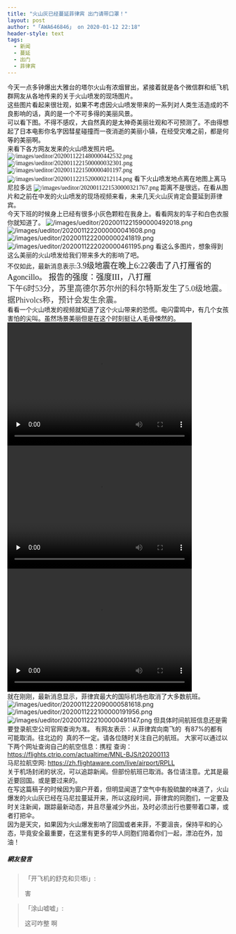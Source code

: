 ```yaml
---
title: "火山灰已经蔓延菲律宾 出门请带口罩！"
layout: post
author: "「AWA646846」 on 2020-01-12 22:18"
header-style: text
tags:
  - 新闻
  - 蔓延
  - 出门
  - 菲律宾
---
```


今天一点多钟爆出大雅台的<span style="background-color: rgb(255, 255, 255); color: rgb(18, 18, 18); font-family: 微软雅黑;">塔尔火山有浓烟冒出，紧接着就是各个微信群和纸飞机群网友从各地传来的关于火山喷发的现场图片。</span>
<span style="background-color: rgb(255, 255, 255); color: rgb(18, 18, 18); font-family: 微软雅黑;"><br></span>
<span style="background-color: rgb(255, 255, 255); color: rgb(18, 18, 18); font-family: 微软雅黑;">这些图片看起来很壮观，如果不考虑因火山喷发带来的一系列对人类生活造成的不良影响的话，真的是一个不可多得的美丽风景。</span>
<span style="background-color: rgb(255, 255, 255); color: rgb(18, 18, 18); font-family: 微软雅黑;"><br></span>
<span style="background-color: rgb(255, 255, 255); color: rgb(18, 18, 18); font-family: 微软雅黑;">可以看下图。不得不感叹，大自然真的是太神奇美丽壮观和不可预测了。不由得想起了日本电影你名字因彗星碰撞而一夜消逝的美丽小镇，在经受灾难之前，都是何等的美丽啊。</span>
<br>
<span style="color:#121212;font-family:微软雅黑"><span style="background-color: rgb(255, 255, 255);">来看下各方网友发来的火山喷发照片吧。</span></span>
<span style="color:#121212;font-family:微软雅黑"><span style="background-color: rgb(255, 255, 255);"><img src="http://images.feileyuan.com/images/ueditor/2020011221480000442532.png" title="/images/ueditor/2020011221480000442532.png" alt="/images/ueditor/2020011221480000442532.png"></span></span>
<span style="color:#121212;font-family:微软雅黑"><span style="background-color: rgb(255, 255, 255);"><img src="http://images.feileyuan.com/images/ueditor/2020011221500000032301.png" title="/images/ueditor/2020011221500000032301.png" alt="/images/ueditor/2020011221500000032301.png"></span></span>
<span style="color:#121212;font-family:微软雅黑"><span style="background-color: rgb(255, 255, 255);"><img src="http://images.feileyuan.com/images/ueditor/2020011221500000401197.png" title="/images/ueditor/2020011221500000401197.png" alt="/images/ueditor/2020011221500000401197.png"></span></span>
<span style="color:#121212;font-family:微软雅黑"><span style="background-color: rgb(255, 255, 255);"><img src="http://images.feileyuan.com/images/ueditor/2020011221520000212114.png" title="/images/ueditor/2020011221520000212114.png" alt="/images/ueditor/2020011221520000212114.png"></span></span>
<span style="color:#121212;font-family:微软雅黑"><span style="background-color: rgb(255, 255, 255);">看下火山喷发地点离在地图上离马尼拉多远</span></span>
<span style="color:#121212;font-family:微软雅黑"><span style="background-color: rgb(255, 255, 255);"><img src="http://images.feileyuan.com/images/ueditor/2020011221530000321767.png" title="/images/ueditor/2020011221530000321767.png" alt="/images/ueditor/2020011221530000321767.png"></span></span>
<span style="color:#121212;font-family:微软雅黑"><span style="background-color: rgb(255, 255, 255);">距离不是很远，在看从图片和之前在</span></span><span style="color:#121212;font-family:微软雅黑"><span style="background-color: rgb(255, 255, 255);"></span></span>中发的火山喷发的现场视频来看，未来几天火山灰肯定会蔓延到菲律宾。
<br>
今天下班的时候身上已经有很多小灰色颗粒在我身上。看看网友的车子和白色衣服你就知道了。
<img src="http://images.feileyuan.com/images/ueditor/2020011221590000492018.png" title="/images/ueditor/2020011221590000492018.png" alt="/images/ueditor/2020011221590000492018.png"><img src="http://images.feileyuan.com/images/ueditor/2020011222000000041608.png" title="/images/ueditor/2020011222000000041608.png" alt="/images/ueditor/2020011222000000041608.png">
<img src="http://images.feileyuan.com/images/ueditor/2020011222000000241819.png" title="/images/ueditor/2020011222000000241819.png" alt="/images/ueditor/2020011222000000241819.png">
<br>
<img src="http://images.feileyuan.com/images/ueditor/2020011222020000461195.png" title="/images/ueditor/2020011222020000461195.png" alt="/images/ueditor/2020011222020000461195.png">
看这么多图片，想象得到这么美丽的火山喷发给我们带来多大的影响了吧。
<br>
不仅如此，最新消息表示:<span style="font-family: 宋体; font-size: 18px;">3.9级地震在晚上6:22袭击了八打雁省的Agoncillo。</span>
<span style="font-size:18px;font-family:宋体;overflow-wrap: break-word; margin: 0px; padding: 0px;">报告的强度：强度III，八打雁</span>
<span style="font-size:18px;font-family:宋体;overflow-wrap: break-word; margin: 0px; padding: 0px;"><br></span>
<span style="font-size:18px;font-family:宋体;overflow-wrap: break-word; margin: 0px; padding: 0px;"><span style="color: rgb(51, 51, 51); font-family: 宋体; font-size: large; text-align: center; background-color: rgb(255, 255, 255);">下午6时53分，苏里高德尔苏尔州的科尔特斯发生了5.0级地震。据Phivolcs称，预计会发生余震。</span></span>
<br>
<span style="color:#121212;font-family:微软雅黑"><span style="background-color: rgb(255, 255, 255);">看看一个火山喷发的视频就知道了这个火山带来的恐慌。电闪雷鸣中，有几个女孩害怕的尖叫。虽然场景美丽但是在这个时刻挺让人毛骨悚然的。</span></span>
<span style="color:#121212;font-family:微软雅黑"><span style="background-color: rgb(255, 255, 255);"> 
  <video class="edui-upload-video  vjs-default-skin  video-js video-js" controls="" preload="none" width="420" height="280" src="http://images.feileyuan.com/video/ueditor/202001122208000019.mp4" data-setup="{}"> 
   <source src="http://images.feileyuan.com/video/ueditor/202001122208000019.mp4" type="video/mp4"> 
  </video></span></span>
<video class="edui-upload-video  vjs-default-skin  video-js video-js" controls="" preload="none" width="420" height="280" src="http://images.feileyuan.com/video/ueditor/202001122208000024.mp4" data-setup="{}"> 
 <source src="http://images.feileyuan.com/video/ueditor/202001122208000024.mp4" type="video/mp4"> 
</video>
<video class="edui-upload-video  vjs-default-skin  video-js" controls="" preload="none" width="420" height="280" src="https://images.feileyuan.com/video/ueditor/202001122220000042.MP4" data-setup="{}"> 
 <source src="https://images.feileyuan.com/video/ueditor/202001122220000042.MP4" type="video/MP4"> 
</video>
<span style="color:#121212;font-family:微软雅黑"><span style="background-color: rgb(255, 255, 255);"></span></span><br>
就在刚刚，最新消息显示，菲律宾最大的国际机场也取消了大多数航班。
<img src="http://images.feileyuan.com/images/ueditor/2020011222090000581618.png" title="/images/ueditor/2020011222090000581618.png" alt="/images/ueditor/2020011222090000581618.png">
<img src="http://images.feileyuan.com/images/ueditor/2020011222100000191956.png" title="/images/ueditor/2020011222100000191956.png" alt="/images/ueditor/2020011222100000191956.png"><img src="http://images.feileyuan.com/images/ueditor/2020011222100000491147.png" title="/images/ueditor/2020011222100000491147.png" alt="/images/ueditor/2020011222100000491147.png">
但具体时间航班信息还是需要登录航空公司官网查询为准。
有网友表示：从菲律宾向南飞的&nbsp; 有87%的都有可能取消。往北边的&nbsp; 真的不一定。请各位随时关注自己的航班。
大家可以通过以下两个网址查询自己的航空信息：携程 查询： <a href="https://flights.ctrip.com/actualtime/MNL-BJS/t20200113" _src="https://flights.ctrip.com/actualtime/MNL-BJS/t20200113">https://flights.ctrip.com/actualtime/MNL-BJS/t20200113</a>
<br>
马尼拉航空网: <a href="https://zh.flightaware.com/live/airport/RPLL" _src="https://zh.flightaware.com/live/airport/RPLL">https://zh.flightaware.com/live/airport/RPLL</a>
<br>
关于机场封闭的状况，可以追踪新闻。但部份航班已取消。各位请注意。尤其是最近要回国。或是要过来的。
<br>
在写这篇稿子的时候因为窗户开着，但明显闻道了空气中有股硫酸的味道了，火山爆发的火山灰已经在马尼拉蔓延开来，所以这段时间，菲律宾的同胞们，一定要及时关注新闻，跟踪最新动态，并且尽量减少外出，及时必须出行也要带着口罩，或者打把伞。
<br>
因为是天灾，如果因为火山爆发影响了回国或者来菲，不要沮丧，保持平和的心态，毕竟安全最重要，在这里有更多的华人同胞们陪着你们一起，漂泊在外，加油！

##### 網友發言 
> 「开飞机的舒克和贝塔i」:
> <p>害</p>

> 「涂山嘘嘘」:
> <p>这可咋整 啊</p>


